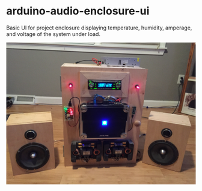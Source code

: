 # arduino-audio-enclosure-ui
Basic UI for project enclosure displaying temperature, humidity, amperage, and voltage of the system under load.

![Enclosure](./assets/Enclosure.jpeg?raw=true "")
